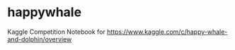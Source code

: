 # happywhale
Kaggle Competition Notebook for https://www.kaggle.com/c/happy-whale-and-dolphin/overview
